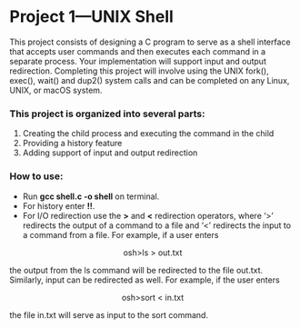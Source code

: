 # Project 1—UNIX Shell

This project consists of designing a C program to serve as a shell interface
that accepts user commands and then executes each command in a separate
process. Your implementation will support input and output redirection.
Completing this project will involve using the UNIX fork(), exec(), wait()
and dup2() system calls and can be completed on any Linux, UNIX, or macOS
system.

### This project is organized into several parts:
1. Creating the child process and executing the command in the child
2. Providing a history feature
3. Adding support of input and output redirection

### How to use:
- Run **gcc shell.c -o shell** on terminal.
- For history enter **!!**.
- For I/O redirection use the **>** and **<** redirection operators, where ‘>’ redirects the output of a command to a file and ‘<’ redirects
the input to a command from a file. For example, if a user enters

<p align="center">
    osh>ls > out.txt
</p>

the output from the ls command will be redirected to the file out.txt. Similarly, input can be redirected as well. For example, if the user enters

<p align="center">
    osh>sort < in.txt
</p>

the file in.txt will serve as input to the sort command.
